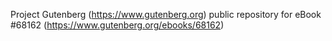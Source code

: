 Project Gutenberg (https://www.gutenberg.org) public repository for
eBook #68162 (https://www.gutenberg.org/ebooks/68162)
